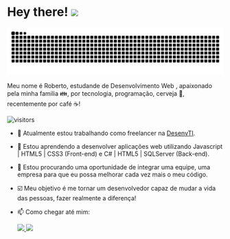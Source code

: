 <!--
**beto-desenv/beto-desenv** is a ✨ _special_ ✨ repository because its `README.md` (this file) appears on your GitHub profile.

Here are some ideas to get you started:

- 🔭 estou trabalhando...
- 🌱 estou aprendendo...
- 👯 que estou procurando colaborar...
- 🤔 estou procurando ajuda com...
- 💬 me pergunte sobre...
- 📫 Como chegar até mim: ...
- 😄 pronomes: ...
- ⚡ fato divertido: ...
-->


# Hey there! <img src="https://raw.githubusercontent.com/kaueMarques/kaueMarques/master/hi.gif" width="30px">
![Snake animation](https://github.com/GuillaumeFalourd/GuillaumeFalourd/blob/output/github-contribution-grid-snake.svg)

Meu nome é Roberto, estudande de Desenvolvimento Web , apaixonado pela minha familia 👪, por tecnologia, programação, cerveja 🍺, recentemente por café ☕!

![visitors](https://visitor-badge.glitch.me/badge?page_id=beto-desenv.readme)
- 🔭 Atualmente estou trabalhando como freelancer na [DesenvTI](https://www.linkedin.com/company/desenvti/).
- 🌱 Estou aprendendo a desenvolver aplicações web utilizando Javascript | HTML5 | CSS3 (Front-end) e C# | HTML5 | SQLServer (Back-end).
- 🤔 Estou procurando uma oportunidade de integrar uma equipe, uma empresa para que eu possa melhorar cada vez mais o meu código.
- ☑️ Meu objetivo é me tornar um desenvolvedor capaz de mudar a vida das pessoas, fazer realmente a diferença!
- 📫 Como chegar até mim:

  <a href="https://www.instagram.com/beto_vieiracarlos/">
    <img src="https://img.shields.io/badge/instagram-%23E4405F.svg?&style=for-the-badge&logo=instagram&logoColor=white" />
  </a>
  
  <a href="https://www.linkedin.com/in/roberto-vieira-carlos-8aa06796/">
    <img src="https://img.shields.io/badge/linkedin-%230077B5.svg?&style=for-the-badge&logo=linkedin&logoColor=white" />
  </a>



